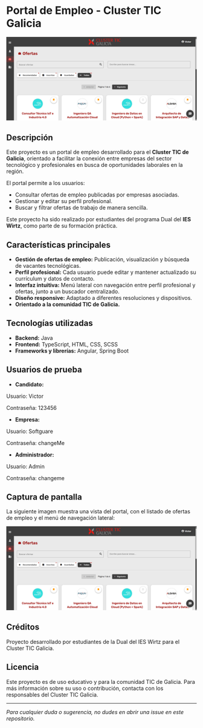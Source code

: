 # Portal de Empleo - Cluster TIC Galicia

![Vista de la aplicación](src/main/resources/vista.png)

## Descripción

Este proyecto es un portal de empleo desarrollado para el **Cluster TIC de Galicia**, orientado a facilitar la conexión entre empresas del sector tecnológico y profesionales en busca de oportunidades laborales en la región.

El portal permite a los usuarios:
- Consultar ofertas de empleo publicadas por empresas asociadas.
- Gestionar y editar su perfil profesional.
- Buscar y filtrar ofertas de trabajo de manera sencilla.

Este proyecto ha sido realizado por estudiantes del programa Dual del **IES Wirtz**, como parte de su formación práctica.

## Características principales

- **Gestión de ofertas de empleo:** Publicación, visualización y búsqueda de vacantes tecnológicas.
- **Perfil profesional:** Cada usuario puede editar y mantener actualizado su currículum y datos de contacto.
- **Interfaz intuitiva:** Menú lateral con navegación entre perfil profesional y ofertas, junto a un buscador centralizado.
- **Diseño responsive:** Adaptado a diferentes resoluciones y dispositivos.
- **Orientado a la comunidad TIC de Galicia.**

## Tecnologías utilizadas

- **Backend:** Java
- **Frontend:** TypeScript, HTML, CSS, SCSS
- **Frameworks y librerías:** Angular, Spring Boot

## Usuarios de prueba

- **Candidato:**

Usuario: Victor

Contraseña: 123456

- **Empresa:**

Usuario: Softguare

Contraseña: changeMe

- **Administrador:**

Usuario: Admin

Contraseña: changeme

## Captura de pantalla

La siguiente imagen muestra una vista del portal, con el listado de ofertas de empleo y el menú de navegación lateral:

![Vista de la aplicación](src/main/resources/vista.png)

## Créditos

Proyecto desarrollado por estudiantes de la Dual del IES Wirtz para el Cluster TIC Galicia.

## Licencia

Este proyecto es de uso educativo y para la comunidad TIC de Galicia. Para más información sobre su uso o contribución, contacta con los responsables del Cluster TIC Galicia.

---

*Para cualquier duda o sugerencia, no dudes en abrir una issue en este repositorio.*
